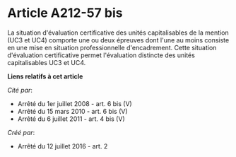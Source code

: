# Article A212-57 bis

La situation d'évaluation certificative des unités capitalisables de la mention (UC3 et UC4) comporte une ou deux épreuves
dont l'une au moins consiste en une mise en situation professionnelle d'encadrement. Cette situation d'évaluation
certificative permet l'évaluation distincte des unités capitalisables UC3 et UC4.

**Liens relatifs à cet article**

_Cité par_:

  - Arrêté du 1er juillet 2008 - art. 6 bis (V)
  - Arrêté du 15 mars 2010 - art. 6 bis (V)
  - Arrêté du 6 juillet 2011 - art. 4 bis (V)

_Créé par_:

  - Arrêté du 12 juillet 2016 - art. 2
